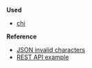 **Used**

- [chi](https://github.com/go-chi/chi)

**Reference**

- [JSON invalid characters](https://stackoverflow.com/questions/29690789/json-invalid-character-looking-for-beginning-of-object-key-string)
- [REST API example](https://semaphoreci.com/community/tutorials/building-and-testing-a-rest-api-in-go-with-gorilla-mux-and-postgresql)
